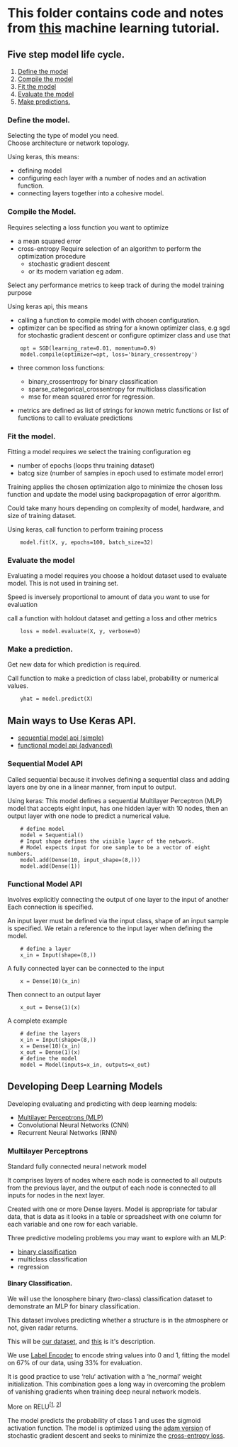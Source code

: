 # This folder contains code and notes from [this](https://machinelearningmastery.com/tensorflow-tutorial-deep-learning-with-tf-keras/) machine learning tutorial.

## Five step model life cycle.
1. [Define the model](#define-the-model)
2. [Compile the model](#compile-the-model)
3. [Fit the model](#fit-the-model)
4. [Evaluate the model](#evaluate-the-model)
5. [Make predictions.](#make-a-prediction)

### Define the model.
Selecting the type of model you need.<br>
Choose architecture or network topology.

Using keras, this means:<br>
- defining model
- configuring each layer with a number of nodes and an activation function.
- connecting layers together into a cohesive model.

### Compile the Model.
Requires selecting a loss function you want to optimize
- a mean squared error
- cross-entropy
Require selection of an algorithm to perform the optimization procedure
    - stochastic gradient descent
    - or its modern variation eg adam.

Select any performance metrics to keep track of during the model training purpose

Using keras api, this means
- calling a function to compile model with chosen configuration.
- optimizer can be specified as string for a known optimizer class, e.g sgd for stochastic gradient descent or configure optimizer class and use that
```
    opt = SGD(learning_rate=0.01, momentum=0.9)
    model.compile(optimizer=opt, loss='binary_crossentropy')
```

- three common loss functions:
    - binary_crossentropy for binary classification
    - sparse_categorical_crossentropy for multiclass classification
    - mse for mean squared error for regression.

- metrics are defined as list of strings for known metric functions or list of functions to call to evaluate predictions

### Fit the model.
Fitting a model requires we select the training configuration eg 
- number of epochs (loops thru training dataset)
- batcg size (number of samples in epoch used to estimate model error)

Training applies the chosen optimization algo to minimize the chosen loss function and update the model using backpropagation of error algorithm.

 Could take many hours depending on complexity of model, hardware, and size of training dataset.


Using keras, call function to perform training process
```
    model.fit(X, y, epochs=100, batch_size=32)
```

### Evaluate the model
Evaluating a model requires you choose a holdout dataset used 
 to evaluate model. This is not used in training set.

Speed is inversely proportional to amount of data you want 
 to use for evaluation

call a function with holdout dataset and getting a loss and other metrics
```
    loss = model.evaluate(X, y, verbose=0)
```

### Make a prediction.
Get new data for which prediction is required.

Call function to make a prediction of class label, probability or numerical values.
```
    yhat = model.predict(X)        
```

## Main ways to Use Keras API.
- [sequential model api (simple)](#sequential-model-api)
- [functional model api (advanced)](#functional-model-api)

### Sequential Model API
Called sequential because it involves defining a sequential class and adding layers
 one by one in a linear manner, from input to output.

Using keras:
This model defines a sequential Multilayer Perceptron (MLP) model that accepts eight input, has one hidden layer with 10 nodes, then an output layer with one node to predict a numerical value.

```
    # define model
    model = Sequential()
    # Input shape defines the visible layer of the network.
    # Model expects input for one sample to be a vector of eight numbers.
    model.add(Dense(10, input_shape=(8,)))
    model.add(Dense(1))
```

### Functional Model API
Involves explicitly connecting the output of one layer to the input of another
Each connection is specified.

An input layer must be defined via the input class, shape of an input sample is specified. We retain a reference to the input layer when defining the model.
 
```
    # define a layer
    x_in = Input(shape=(8,))
```

A fully connected layer can be connected to the input 
```
    x = Dense(10)(x_in)
```

Then connect to an output layer
```
    x_out = Dense(1)(x)    
```

A complete example
```
    # define the layers
    x_in = Input(shape=(8,))
    x = Dense(10)(x_in)
    x_out = Dense(1)(x)
    # define the model
    model = Model(inputs=x_in, outputs=x_out)
```


## Developing Deep Learning Models
Developing evaluating and predicting with deep learning models:
 - [Multilayer Perceptrons (MLP)](#multilayer-perceptrons)
 - Convolutional Neural Networks (CNN)
 - Recurrent Neural Networks (RNN)


### Multilayer Perceptrons
Standard fully connected neural network model

It comprises layers of nodes where each node is connected to all outputs from the previous layer, 
 and the output of each node is connected to all inputs for nodes in the next layer.

Created with one or more Dense layers.
Model is appropriate for tabular data, that is data as it looks in a table or spreadsheet with 
 one column for each variable and 
 one row for each variable.

 Three predictive modeling problems you may want to explore with an MLP:
- [binary classification](#binary-classification)
- multiclass classification
- regression

#### Binary Classification.
We will use the Ionosphere binary (two-class) classification dataset to demonstrate an MLP for binary classification.

This dataset involves predicting whether a structure is in the atmosphere or not, given radar returns.

This will be [our dataset](https://raw.githubusercontent.com/jbrownlee/Datasets/master/ionosphere.csv), and [this](https://raw.githubusercontent.com/jbrownlee/Datasets/master/ionosphere.names) is it's description.

We use [Label Encoder](https://scikit-learn.org/stable/modules/generated/sklearn.preprocessing.LabelEncoder.html) to encode string values into 0 and 1, fitting the model on 67% of our data, using 33% for evaluation.

It is good practice to use ‘relu‘ activation with a ‘he_normal‘ weight initialization. This combination goes a long way in overcoming the problem of vanishing gradients when training deep neural network models.

More on RELU<sup>[[1](https://machinelearningmastery.com/rectified-linear-activation-function-for-deep-learning-neural-networks/), [2]()]</sup>

The model predicts the probability of class 1 and uses the sigmoid activation function. The model is optimized using the [adam version](https://machinelearningmastery.com/adam-optimization-algorithm-for-deep-learning/) of stochastic gradient descent and seeks to minimize the [cross-entropy loss](https://machinelearningmastery.com/cross-entropy-for-machine-learning/).